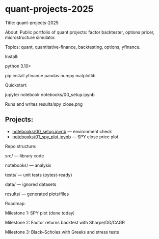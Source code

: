 # quant-projects-2025
Title: quant-projects-2025

About: Public portfolio of quant projects: factor backtester, options pricer, microstructure simulator. 

Topics: quant, quantitative-finance, backtesting, options, yfinance.

Install:

python 3.10+

pip install yfinance pandas numpy matplotlib​

Quickstart:

jupyter notebook notebooks/00_setup.ipynb

Runs and writes results/spy_close.png

## Projects:
- [notebooks/00_setup.ipynb](notebooks/00_setup.ipynb) — environment check
- [notebooks/01_spy_plot.ipynb](notebooks/01_spy_plot.ipynb) — SPY close price plot

Repo structure:

src/ — library code

notebooks/ — analysis

tests/ — unit tests (pytest-ready)

data/ — ignored datasets

results/ — generated plots/files​

Roadmap:

Milestone 1: SPY plot (done today)

Milestone 2: Factor returns backtest with Sharpe/DD/CAGR

Milestone 3: Black–Scholes with Greeks and stress tests
